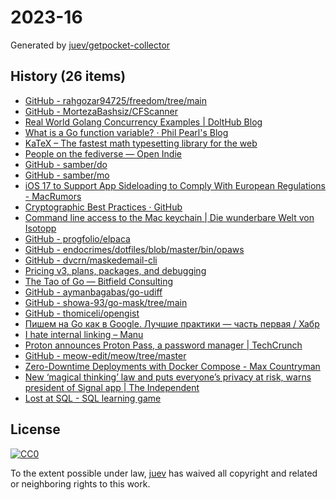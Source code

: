 # 2023-16

Generated by [juev/getpocket-collector](https://github.com/juev/getpocket-collector)

## History (26 items)

- [GitHub - rahgozar94725/freedom/tree/main](https://github.com/rahgozar94725/freedom/tree/main)
- [GitHub - MortezaBashsiz/CFScanner](https://github.com/MortezaBashsiz/CFScanner)
- [Real World Golang Concurrency Examples | DoltHub Blog](https://www.dolthub.com/blog/2023-03-13-golang-concurrency-examples/)
- [What is a Go function variable? · Phil Pearl's Blog](https://philpearl.github.io/post/functionpointers/)
- [KaTeX – The fastest math typesetting library for the web](https://katex.org)
- [People on the fediverse — Open Indie](https://blog.erlend.sh/people-on-the-fediverse)
- [GitHub - samber/do](https://github.com/samber/do)
- [GitHub - samber/mo](https://github.com/samber/mo)
- [iOS 17 to Support App Sideloading to Comply With European Regulations - MacRumors](https://www.macrumors.com/2023/04/17/app-sideloading-support-coming-ios-17/)
- [Cryptographic Best Practices · GitHub](https://gist.github.com/atoponce/07d8d4c833873be2f68c34f9afc5a78a)
- [Command line access to the Mac keychain | Die wunderbare Welt von Isotopp](https://blog.koehntopp.info/2017/01/26/command-line-access-to-the-mac-keychain.html)
- [GitHub - progfolio/elpaca](https://github.com/progfolio/elpaca)
- [GitHub - endocrimes/dotfiles/blob/master/bin/opaws](https://github.com/endocrimes/dotfiles/blob/master/bin/opaws)
- [GitHub - dvcrn/maskedemail-cli](https://github.com/dvcrn/maskedemail-cli)
- [Pricing v3, plans, packages, and debugging](https://tailscale.com/blog/pricing-v3)
- [The Tao of Go — Bitfield Consulting](https://bitfieldconsulting.com/golang/tao-of-go)
- [GitHub - aymanbagabas/go-udiff](https://github.com/aymanbagabas/go-udiff)
- [GitHub - showa-93/go-mask/tree/main](https://github.com/showa-93/go-mask/tree/main)
- [GitHub - thomiceli/opengist](https://github.com/thomiceli/opengist)
- [Пишем на Go как в Google. Лучшие практики — часть первая / Хабр](https://habr.com/ru/companies/skillfactory/articles/729924/)
- [I hate internal linking – Manu](https://manuelmoreale.com/i-hate-internal-linking)
- [Proton announces Proton Pass, a password manager | TechCrunch](https://techcrunch.com/2023/04/20/proton-announces-proton-pass-a-password-manager/)
- [GitHub - meow-edit/meow/tree/master](https://github.com/meow-edit/meow/tree/master)
- [Zero-Downtime Deployments with Docker Compose - Max Countryman](https://www.maxcountryman.com/articles/zero-downtime-deployments-with-docker-compose)
- [New ‘magical thinking’ law and puts everyone’s privacy at risk, warns president of Signal app | The Independent](https://www.independent.co.uk/tech/uk-online-safety-bill-signal-whatsapp-privacy-encryption-b2324483.html)
- [Lost at SQL - SQL learning game](https://lost-at-sql.therobinlord.com)

## License

[![CC0](https://mirrors.creativecommons.org/presskit/buttons/88x31/svg/cc-zero.svg)](https://creativecommons.org/publicdomain/zero/1.0/)

To the extent possible under law, [juev](https://github.com/juev) has waived all copyright and related or neighboring rights to this work.
